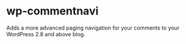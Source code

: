 wp-commentnavi
==============

Adds a more advanced paging navigation for your comments to your WordPress 2.8 and above blog.